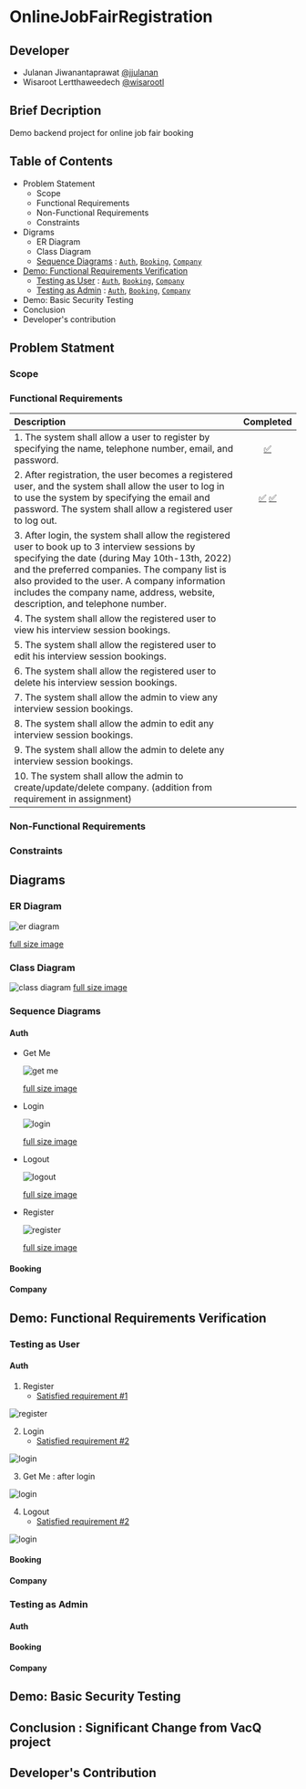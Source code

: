 # OnlineJobFairRegistration

## Developer

- Julanan Jiwanantaprawat [@jjulanan](https://github.com/jjulanan/)
- Wisaroot Lertthaweedech [@wisarootl](https://github.com/wisarootl)

## Brief Decription

Demo backend project for online job fair booking

## Table of Contents

- Problem Statement
  - Scope
  - Functional Requirements
  - Non-Functional Requirements
  - Constraints
- Digrams
  - ER Diagram
  - Class Diagram
  - [Sequence Diagrams](#sequence-diagrams) : [`Auth`](#auth), [`Booking`](#booking), [`Company`](#company)
- [Demo: Functional Requirements Verification](#demo-functional-requirements-verification)
  - [Testing as User](#testing-as-user) : [`Auth`](#auth-1), [`Booking`](#booking-1), [`Company`](#company-1)
  - [Testing as Admin](#testing-as-admin) : [`Auth`](#auth-2), [`Booking`](#booking-2), [`Company`](#company-2)
- Demo: Basic Security Testing
- Conclusion
- Developer's contribution

## Problem Statment

### Scope

### Functional Requirements

| Description                                                                                                                                                                                                                                                                                                                         |                Completed                |
| :---------------------------------------------------------------------------------------------------------------------------------------------------------------------------------------------------------------------------------------------------------------------------------------------------------------------------------- | :-------------------------------------: |
| 1. The system shall allow a user to register by specifying the name, telephone number, email, and password.                                                                                                                                                                                                                         |           [✅](#test-user-01)           |
| 2. After registration, the user becomes a registered user, and the system shall allow the user to log in to use the system by specifying the email and password. The system shall allow a registered user to log out.                                                                                                               | [✅](#test-user-02) [✅](#test-user-04) |
| 3. After login, the system shall allow the registered user to book up to 3 interview sessions by specifying the date (during May 10th-13th, 2022) and the preferred companies. The company list is also provided to the user. A company information includes the company name, address, website, description, and telephone number. |                                         |
| 4. The system shall allow the registered user to view his interview session bookings.                                                                                                                                                                                                                                               |                                         |
| 5. The system shall allow the registered user to edit his interview session bookings.                                                                                                                                                                                                                                               |                                         |
| 6. The system shall allow the registered user to delete his interview session bookings.                                                                                                                                                                                                                                             |                                         |
| 7. The system shall allow the admin to view any interview session bookings.                                                                                                                                                                                                                                                         |                                         |
| 8. The system shall allow the admin to edit any interview session bookings.                                                                                                                                                                                                                                                         |                                         |
| 9. The system shall allow the admin to delete any interview session bookings.                                                                                                                                                                                                                                                       |                                         |
| 10. The system shall allow the admin to create/update/delete company. (addition from requirement in assignment)                                                                                                                                                                                                                     |                                         |

### Non-Functional Requirements

### Constraints

## Diagrams

### ER Diagram

![er diagram](./doc_asset/diagrams/er_diagram.svg)

[full size image](./doc_asset/diagrams/er_diagram.svg)

### Class Diagram

![class diagram](./doc_asset/diagrams/class_diagram.svg)
[full size image](./doc_asset/diagrams/class_diagram.svg)

### Sequence Diagrams

#### Auth

- Get Me

  ![get me](./doc_asset/diagrams/squence_diagrams/auth/get_me.svg)

  [full size image](./doc_asset/diagrams/squence_diagrams/auth/get_me.svg)

- Login

  ![login](./doc_asset/diagrams/squence_diagrams/auth/login.svg)

  [full size image](./doc_asset/diagrams/squence_diagrams/auth/get_me.svg)

- Logout

  ![logout](./doc_asset/diagrams/squence_diagrams/auth/logout.svg)

  [full size image](./doc_asset/diagrams/squence_diagrams/auth/get_me.svg)

- Register

  ![register](./doc_asset/diagrams/squence_diagrams/auth/register.svg)

  [full size image](./doc_asset/diagrams/squence_diagrams/auth/get_me.svg)

#### Booking

#### Company

## Demo: Functional Requirements Verification

### Testing as User

#### Auth

1. <a name="test-user-01"></a>Register
   - [Satisfied requirement #1](#functional-requirements)

![register](./doc_asset/function_test/registered_user/01_register.png)

2. <a name="test-user-02"></a>Login
   - [Satisfied requirement #2](#functional-requirements)

![login](./doc_asset/function_test/registered_user/02_login.png)

3. <a name="test-user-03"></a>Get Me : after login

![login](./doc_asset/function_test/registered_user/03_get_me_after_login.png)

4. <a name="test-user-04"></a>Logout
   - [Satisfied requirement #2](#functional-requirements)

![login](./doc_asset/function_test/registered_user/04_logout.png)

#### Booking

#### Company

### Testing as Admin

#### Auth

#### Booking

#### Company

## Demo: Basic Security Testing

## Conclusion : Significant Change from VacQ project

## Developer's Contribution

<!-- ## Function testing with Postman

<a name="paragraph1"></a>

### Testing as user

#### Auth

![user register test](./doc_asset/function_test/user/01_register.png)

#### Company

#### Booking

### Testing as admin

#### Auth -->
